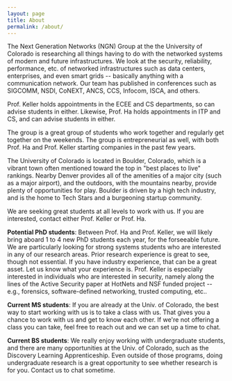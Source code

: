 ```yaml
---
layout: page
title: About
permalink: /about/
---
```


The Next Generation Networks (NGN) Group at the the University of Colorado is researching all things having to do with the networked systems of modern and future infrastructures. We look at the security, reliability, performance, etc. of networked infrastructures such as data centers, enterprises, and even smart grids -- basically anything with a communication network.  Our team has published in conferences such as SIGCOMM, NSDI, CoNEXT, ANCS, CCS, Infocom, ISCA, and others.  

Prof. Keller holds appointments in the ECEE and CS departments, so can advise students in either.  Likewise, Prof. Ha holds appointments in ITP and CS, and can advise students in either.

The group is a great group of students who work together and regularly get together on the weekends.  The group is entrepreneurial as well, with both Prof. Ha and Prof. Keller starting companies in the past few years.

The University of Colorado is located in Boulder, Colorado, which is a vibrant town often mentioned toward the top in "best places to live" rankings. Nearby Denver provides all of the amenities of a major city (such as a major airport), and the outdoors, with the mountains nearby, provide plenty of opportunities for play.  Boulder is driven by a high tech industry, and is the home to Tech Stars and a burgeoning startup community.

We are seeking great students at all levels to work with us.  If you are interested, contact either Prof. Keller or Prof. Ha.  

**Potential PhD students**: Between Prof. Ha and Prof. Keller, we will likely bring aboard  1 to 4 new PhD students each year, for the forseeable future.  We are particularly looking for strong systems students who are interested in any of our research areas.  Prior research experience is great to see, though not essential.  If you have industry experience, that can be a great asset.  Let us know what your experience is.  Prof. Keller is especially interested in individuals who are interested in security, namely along the lines of the Active Security paper at HotNets and NSF funded project -- e.g., forensics, software-defined networking, trusted computing, etc..

**Current MS students**: If you are already at the Univ. of Colorado, the best way to start working with us is to take a class with us.  That gives you a chance to work with us and get to know each other.  If we're not offering a class you can take, feel free to reach out and we can set up a time to chat.

**Current BS students**:  We really enjoy working with undergraduate students, and there are many opportunities at the Univ. of Colorado, such as the Discovery Learning Apprenticeship.  Even outside of those programs, doing undergraduate research is a great opportunity to see whether research is for you.  Contact us to chat sometime.
